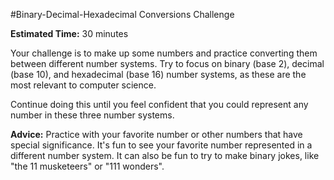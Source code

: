 #Binary-Decimal-Hexadecimal Conversions Challenge

**Estimated Time:** 30 minutes

Your challenge is to make up some numbers and practice converting them between different number systems. Try to focus on binary (base 2), decimal (base 10), and hexadecimal (base 16) number systems, as these are the most relevant to computer science.

Continue doing this until you feel confident that you could represent any number in these three number systems.

**Advice:** Practice with your favorite number or other numbers that have special significance. It's fun to see your favorite number represented in a different number system. It can also be fun to try to make binary jokes, like "the 11 musketeers" or "111 wonders".
